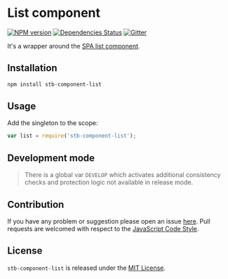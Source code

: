 List component
==============

[![NPM version](https://img.shields.io/npm/v/stb-component-list.svg?style=flat-square)](https://www.npmjs.com/package/stb-component-list)
[![Dependencies Status](https://img.shields.io/david/stbsdk/component-list.svg?style=flat-square)](https://david-dm.org/stbsdk/component-list)
[![Gitter](https://img.shields.io/badge/gitter-join%20chat-blue.svg?style=flat-square)](https://gitter.im/DarkPark/stbsdk)


It's a wrapper around the [SPA list component](https://github.com/spasdk/component-list).


## Installation ##

```bash
npm install stb-component-list
```


## Usage ##

Add the singleton to the scope:

```js
var list = require('stb-component-list');
```


## Development mode ##

> There is a global var `DEVELOP` which activates additional consistency checks and protection logic not available in release mode.


## Contribution ##

If you have any problem or suggestion please open an issue [here](https://github.com/stbsdk/component-list/issues).
Pull requests are welcomed with respect to the [JavaScript Code Style](https://github.com/DarkPark/jscs).


## License ##

`stb-component-list` is released under the [MIT License](license.md).
